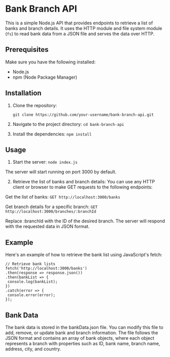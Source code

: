 # Bank Branch API

This is a simple Node.js API that provides endpoints to retrieve a list of banks and branch details. It uses the HTTP module and file system module (`fs`) to read bank data from a JSON file and serves the data over HTTP.

## Prerequisites

Make sure you have the following installed:

- Node.js
- npm (Node Package Manager)

## Installation

1. Clone the repository:

   ```shell
   git clone https://github.com/your-username/bank-branch-api.git

2. Navigate to the project directory:
```cd bank-branch-api```

3. Install the dependencies:
```npm install```

## Usage

1. Start the server:
```node index.js```

The server will start running on port 3000 by default.

2. Retrieve the list of banks and branch details:
You can use any HTTP client or browser to make GET requests to the following endpoints:

Get the list of banks:
```GET http://localhost:3000/banks```

Get branch details for a specific branch:
```GET http://localhost:3000/branches/:branchId```

Replace :branchId with the ID of the desired branch.
The server will respond with the requested data in JSON format.

## Example
Here's an example of how to retrieve the bank list using JavaScript's fetch:

   ```shell
// Retrieve bank lists
fetch('http://localhost:3000/banks')
  .then(response => response.json())
  .then(bankList => {
    console.log(bankList);
  })
  .catch(error => {
    console.error(error);
  });
```
  
## Bank Data
The bank data is stored in the bankData.json file. You can modify this file to add, remove, or update bank and branch information. The file follows the JSON format and contains an array of bank objects, where each object represents a branch with properties such as ID, bank name, branch name, address, city, and country.
